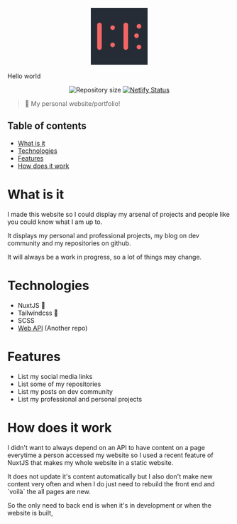 <p align="center">
<img src="https://raw.githubusercontent.com/devbaraus/portfolio_web/master/static/logo.svg" alt="" width="128" style="margin: 0 auto;">
</p>

Hello world

<p align="center">
  <img alt="Repository size" src="https://img.shields.io/github/repo-size/devbaraus/portfolio_web?color=#8257E5">
    <a href="https://app.netlify.com/sites/devbaraus/deploys">
        <img title="Netlify Status" src="https://api.netlify.com/api/v1/badges/1f7e2e0c-d846-4e5a-bed6-efc2b28fd45f/deploy-status">
    </a>
</p>

> :goat: My personal website/portfolio!

## Table of contents

- [What is it](#what-is-it)
- [Technologies](#technologies)
- [Features](#features)
- [How does it work](#how-does-it-work)

# What is it

I made this website so I could display my arsenal of projects and people like you could know what I am up to.

It displays my personal and professional projects, my blog on dev community and my repositories on github.

It will always be a work in progress, so a lot of things may change.

# Technologies

- NuxtJS :green_heart:
- Tailwindcss :blue_heart:
- SCSS
- [Web API](https://github.com/devbaraus/portfolio_api) (Another repo)

# Features

- List my social media links
- List some of my repositories
- List my posts on dev community
- List my professional and personal projects

# How does it work

I didn't want to always depend on an API to have content on a page everytime a person accessed my website so I used a recent feature of NuxtJS that makes my whole website in a static website. 

It does not update it's content automatically but I also don't make new content very often and when I do just need to rebuild the front end and <span>\`voilà\`<span> the all pages are new.

So the only need to back end is when it's in development or when the website is built,
